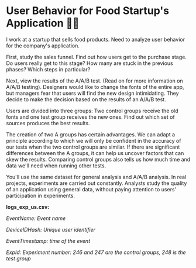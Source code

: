 # User Behavior for Food Startup's Application 🍲📱

I work at a startup that sells food products. Need to analyze user behavior for the company's application.

First, study the sales funnel. Find out how users get to the purchase stage. Do users really get to this stage? How many are stuck in the previous phases? Which steps in particular?

Next, view the results of the A/A/B test. (Read on for more information on A/A/B testing). Designers would like to change the fonts of the entire app, but managers fear that users will find the new design intimidating. They decide to make the decision based on the results of an A/A/B test.

Users are divided into three groups: Two control groups receive the old fonts and one test group receives the new ones. Find out which set of sources produces the best results.

The creation of two A groups has certain advantages. We can adapt a principle according to which we will only be confident in the accuracy of our tests when the two control groups are similar. If there are significant differences between the A groups, it can help us uncover factors that can skew the results. Comparing control groups also tells us how much time and data we'll need when running other tests.

You'll use the same dataset for general analysis and A/A/B analysis. In real projects, experiments are carried out constantly. Analysts study the quality of an application using general data, without paying attention to users' participation in experiments.

**logs_exp_us.csv:**

*EventName: Event name*

*DeviceIDHash: Unique user identifier*

*EventTimestamp: time of the event*

*ExpId: Experiment number: 246 and 247 are the control groups, 248 is the test group*
